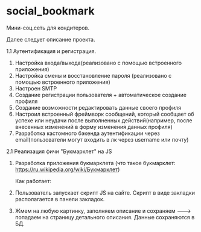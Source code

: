 # social_bookmark
Мини-соц.сеть для кондитеров.

Далее следует описание проекта. 

1.1 Аутентификация и регистрация.
1. Настройка входа/выхода(реализовано с помощью встроенного приложения)
2. Настройка смены и восстановление пароля (реализовано с помощью встроенного приложения)
3. Настроен SMTP 
4. Создание регистрации пользователя + автоматическое создание профиля
5. Создание возможности редактировать данные своего профиля
6. Настроил встроенный фреймворк сообщений, который сообщает об успехе или неудачи после выполненных действий(например, после внесенных изменений в форму изменения данных профиля)
7. Разработка кастомного бэкенда аутентификации через email(пользователи могут входить в лк через username или почту)

2.1 Реализация фичи "Букмарклет" на JS
1. Разработка приложения букмарклета (что такое букмарклет: https://ru.wikipedia.org/wiki/Букмарклет)
   
   Как работает: 
1. Пользователь запускает скрипт JS на сайте. Скрипт в виде закладки располагается в панели закладок. 
2. Жмем на любую картинку, заполняем описание и сохраняем ---> попадаем на страницу детального описания. Данные сохраняются в БД. 




